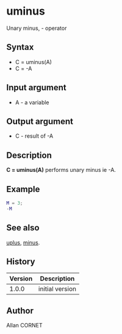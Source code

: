 

# uminus

Unary minus, - operator

## Syntax

- C = uminus(A)
- C = -A

## Input argument

 - A - a variable

## Output argument

 - C - result of -A

## Description


  <p><b>C = uminus(A)</b> performs unary minus ie -A.</p>


## Example

```matlab
M = 3;
-M
```

## See also

[uplus](uplus.md), [minus](minus.md).
## History

|Version|Description|
|------|------|
|1.0.0|initial version|


## Author

Allan CORNET



